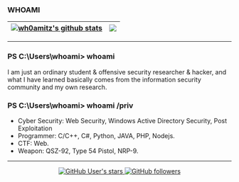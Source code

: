 ### WHOAMI

<!--
**wh0nsq/wh0nsq** is a ✨ _special_ ✨ repository because its `README.md` (this file) appears on your GitHub profile.

Here are some ideas to get you started:

- 🔭 I’m currently working on ...
- 🌱 I’m currently learning ...
- 👯 I’m looking to collaborate on ...
- 🤔 I’m looking for help with ...
- 💬 Ask me about ...
- 📫 How to reach me: ...
- 😄 Pronouns: ...
- ⚡ Fun fact: ...
-->
| <a href="https://github.com/anuraghazra/github-readme-stats"><img align="center" src="https://github-readme-stats.vercel.app/api?username=wh0amitz&show_icons=true&include_all_commits=true&theme=tokyonight&hide_border=true&hide=contribs" alt="wh0amitz's github stats" /></a> | <a href="https://github.com/anuraghazra/github-readme-stats"><img align="center" src="https://github-readme-stats.vercel.app/api/top-langs/?username=wh0amitz&layout=compact&theme=onedark&hide_border=true" /></a> |
| ------------- | ------------- |
---
### PS C:\Users\whoami> whoami
I am just an ordinary student & offensive security researcher & hacker, and what I have learned basically comes from the information security community and my own research.
### PS C:\Users\whoami> whoami /priv
- Cyber Security: Web Security, Windows Active Directory Security, Post Exploitation
- Programmer: C/C++, C#, Python, JAVA, PHP, Nodejs.
- CTF: Web.
- Weapon: QSZ-92, Type 54 Pistol, NRP-9.
---
<p align="center">
  <a href="https://github.com/anuraghazra/github-readme-stats/actions">
    <img alt="GitHub User's stars" src="https://img.shields.io/github/stars/wh0amitz?style=for-the-badge">
  </a>
  <a href="https://github.com/anuraghazra/github-readme-stats/actions">
    <img alt="GitHub followers" src="https://img.shields.io/github/followers/wh0amitz?style=for-the-badge">
  </a>
</p>

